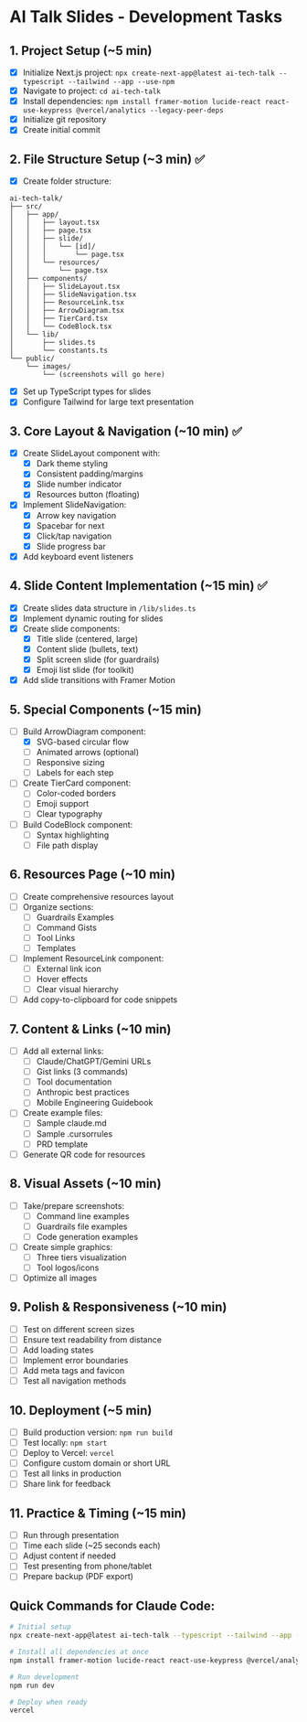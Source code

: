 # AI Talk Slides - Development Tasks

## 1. Project Setup (~5 min)
- [x] Initialize Next.js project: `npx create-next-app@latest ai-tech-talk --typescript --tailwind --app --use-npm`
- [x] Navigate to project: `cd ai-tech-talk`
- [x] Install dependencies: `npm install framer-motion lucide-react react-use-keypress @vercel/analytics --legacy-peer-deps`
- [x] Initialize git repository
- [x] Create initial commit

## 2. File Structure Setup (~3 min) ✅
- [x] Create folder structure:
```
ai-tech-talk/
├── src/
│   ├── app/
│   │   ├── layout.tsx
│   │   ├── page.tsx
│   │   ├── slide/
│   │   │   └── [id]/
│   │   │       └── page.tsx
│   │   └── resources/
│   │       └── page.tsx
│   ├── components/
│   │   ├── SlideLayout.tsx
│   │   ├── SlideNavigation.tsx
│   │   ├── ResourceLink.tsx
│   │   ├── ArrowDiagram.tsx
│   │   ├── TierCard.tsx
│   │   └── CodeBlock.tsx
│   └── lib/
│       ├── slides.ts
│       └── constants.ts
└── public/
    └── images/
        └── (screenshots will go here)
```
- [x] Set up TypeScript types for slides
- [x] Configure Tailwind for large text presentation

## 3. Core Layout & Navigation (~10 min) ✅
- [x] Create SlideLayout component with:
  - [x] Dark theme styling
  - [x] Consistent padding/margins
  - [x] Slide number indicator
  - [x] Resources button (floating)
- [x] Implement SlideNavigation:
  - [x] Arrow key navigation
  - [x] Spacebar for next
  - [x] Click/tap navigation
  - [x] Slide progress bar
- [x] Add keyboard event listeners

## 4. Slide Content Implementation (~15 min) ✅
- [x] Create slides data structure in `/lib/slides.ts`
- [x] Implement dynamic routing for slides
- [x] Create slide components:
  - [x] Title slide (centered, large)
  - [x] Content slide (bullets, text)
  - [x] Split screen slide (for guardrails)
  - [x] Emoji list slide (for toolkit)
- [x] Add slide transitions with Framer Motion

## 5. Special Components (~15 min)
- [ ] Build ArrowDiagram component:
  - [x] SVG-based circular flow
  - [ ] Animated arrows (optional)
  - [ ] Responsive sizing
  - [ ] Labels for each step
- [ ] Create TierCard component:
  - [ ] Color-coded borders
  - [ ] Emoji support
  - [ ] Clear typography
- [ ] Build CodeBlock component:
  - [ ] Syntax highlighting
  - [ ] File path display

## 6. Resources Page (~10 min)
- [ ] Create comprehensive resources layout
- [ ] Organize sections:
  - [ ] Guardrails Examples
  - [ ] Command Gists
  - [ ] Tool Links
  - [ ] Templates
- [ ] Implement ResourceLink component:
  - [ ] External link icon
  - [ ] Hover effects
  - [ ] Clear visual hierarchy
- [ ] Add copy-to-clipboard for code snippets

## 7. Content & Links (~10 min)
- [ ] Add all external links:
  - [ ] Claude/ChatGPT/Gemini URLs
  - [ ] Gist links (3 commands)
  - [ ] Tool documentation
  - [ ] Anthropic best practices
  - [ ] Mobile Engineering Guidebook
- [ ] Create example files:
  - [ ] Sample claude.md
  - [ ] Sample .cursorrules
  - [ ] PRD template
- [ ] Generate QR code for resources

## 8. Visual Assets (~10 min)
- [ ] Take/prepare screenshots:
  - [ ] Command line examples
  - [ ] Guardrails file examples
  - [ ] Code generation examples
- [ ] Create simple graphics:
  - [ ] Three tiers visualization
  - [ ] Tool logos/icons
- [ ] Optimize all images

## 9. Polish & Responsiveness (~10 min)
- [ ] Test on different screen sizes
- [ ] Ensure text readability from distance
- [ ] Add loading states
- [ ] Implement error boundaries
- [ ] Add meta tags and favicon
- [ ] Test all navigation methods

## 10. Deployment (~5 min)
- [ ] Build production version: `npm run build`
- [ ] Test locally: `npm start`
- [ ] Deploy to Vercel: `vercel`
- [ ] Configure custom domain or short URL
- [ ] Test all links in production
- [ ] Share link for feedback

## 11. Practice & Timing (~15 min)
- [ ] Run through presentation
- [ ] Time each slide (~25 seconds each)
- [ ] Adjust content if needed
- [ ] Test presenting from phone/tablet
- [ ] Prepare backup (PDF export)

## Quick Commands for Claude Code:
```bash
# Initial setup
npx create-next-app@latest ai-tech-talk --typescript --tailwind --app --use-npm && cd ai-tech-talk

# Install all dependencies at once
npm install framer-motion lucide-react react-use-keypress @vercel/analytics --legacy-peer-deps

# Run development
npm run dev

# Deploy when ready
vercel
```
